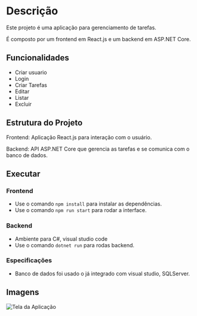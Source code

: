 # Descrição
Este projeto é uma aplicação para gerenciamento de tarefas. 

É composto por um frontend em React.js e um backend em ASP.NET Core.

## Funcionalidades
- Criar usuario
- Login
- Criar Tarefas
- Editar
- Listar
- Excluir


## Estrutura do Projeto

Frontend: Aplicação React.js para interação com o usuário.

Backend: API ASP.NET Core que gerencia as tarefas e se comunica com o banco de dados.

## Executar

### Frontend
- Use o comando `npm install` para instalar as dependências.
- Use o comando `npm run start` para rodar a interface.

### Backend
- Ambiente para C#, visual studio code
- Use o comando `dotnet run` para rodas backend.

### Especificações
- Banco de dados foi usado o já integrado com visual studio, SQLServer.

## Imagens 

![Tela da Aplicação]()


